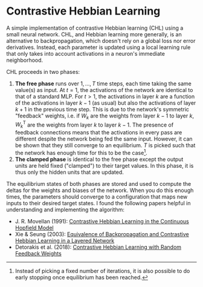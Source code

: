 # Contrastive Hebbian Learning

A simple implementation of contrastive Hebbian learning (CHL) using a small neural network. CHL, and Hebbian learning more generally, is an alternative to backpropagation, which doesn't rely on a global loss nor error derivatives. Instead, each parameter is updated using a local learning rule that only takes into account activations in a neuron's immediate neighborhood.

CHL proceeds in two phases:

1. **The free phase** runs over $1,...,T$ time steps, each time taking the same value(s) as input. At $t=1$, the activations of the network are identical to that of a standard MLP. For $t>1$, the activations in layer $k$ are a function of the activations in layer $k-1$ (as usual) but also the activations of layer $k+1$ in the previous time step. This is due to the network's symmetric "feedback" weights, i.e. if $W_k$ are the weights from layer $k-1$ to layer $k$, $W_k^\text{T}$ are the weights from layer $k$ to layer $k-1$. The presence of feedback connections means that the activations in every pass are different despite the network being fed the same input. However, it can be shown that they still converge to an equilibrium. $T$ is picked such that the network has enough time for this to be the case[^1].
2. **The clamped phase** is identical to the free phase except the output units are held fixed ("clamped") to their target values. In this phase, it is thus only the hidden units that are updated.

The equilibrium states of both phases are stored and used to compute the deltas for the weights and biases of the network. When you do this enough times, the parameters should converge to a configuration that maps new inputs to their desired target states. I found the following papers helpful in understanding and implementing the algorithm:

* J. R. Movellan (1991): [Contrastive Hebbian Learning in the Continuous Hopfield Model](https://inc.ucsd.edu/mplab/46/media/CHL90.pdf)
* Xie & Seung (2003): [Equivalence of Backpropagation and Contrastive Hebbian Learning in a Layered Network](https://www.researchgate.net/publication/10896451_Equivalence_of_Backpropagation_and_Contrastive_Hebbian_Learning_in_a_Layered_Network)
* Detorakis et al. (2018): [Contrastive Hebbian Learning with Random Feedback Weights](https://arxiv.org/abs/1806.07406)

[^1]: Instead of picking a fixed number of iterations, it is also possible to do early stopping once equilibrium has been reached.

